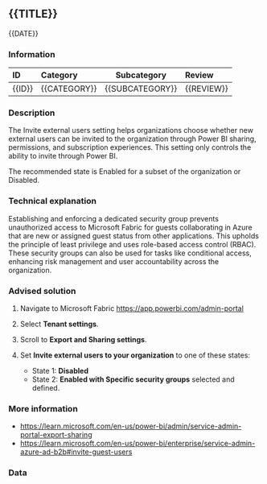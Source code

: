 ## {{TITLE}}

{{DATE}}

###  Information

| ID     | Category     | Subcategory     | Review     |
| :----- | :----------- | --------------- | :--------- |
| {{ID}} | {{CATEGORY}} | {{SUBCATEGORY}} | {{REVIEW}} |

### Description

The Invite external users setting helps organizations choose whether new external users can be invited to the organization through Power BI sharing, permissions, and subscription experiences. This setting only controls the ability to invite through Power BI.

The recommended state is Enabled for a subset of the organization or Disabled.

### Technical explanation

Establishing and enforcing a dedicated security group prevents unauthorized access to Microsoft Fabric for guests collaborating in Azure that are new or assigned guest status from other applications. This upholds the principle of least privilege and uses role-based access control (RBAC). These security groups can also be used for tasks like conditional access, enhancing risk management and user accountability across the organization.

### Advised solution

1. Navigate to Microsoft Fabric https://app.powerbi.com/admin-portal

2. Select **Tenant settings**.

3. Scroll to **Export and Sharing settings**.

4. Set **Invite external users to your organization** to one of these states:
   - State 1: **Disabled**
   - State 2: **Enabled with Specific security groups** selected and defined.

### More information

- https://learn.microsoft.com/en-us/power-bi/admin/service-admin-portal-export-sharing
- https://learn.microsoft.com/en-us/power-bi/enterprise/service-admin-azure-ad-b2b#invite-guest-users


### Data